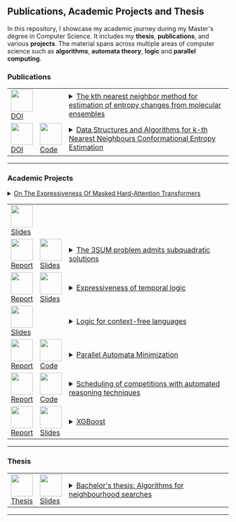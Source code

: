 
## Publications, Academic Projects and Thesis 

In this repository, I showcase my academic journey during my Master's degree in Computer Science. It includes my **thesis**, **publications**, and various **projects**.
 The material spans across multiple areas of computer science such as **algorithms**, **automata theory**, **logic** and **parallel computing**.

### Publications
<table>



<tr> 
     <td><a href="https://doi.org/10.1002/wcms.1691"><img src="https://raw.githubusercontent.com/robyBorelli/Seminars/main/images/web.png" width="50"><br> DOI</a></td>
	 <td></td>
	<td>
	 <details>
	 <summary><a href="https://doi.org/10.1002/wcms.1691">The kth nearest neighbor method for estimation of entropy changes from molecular ensembles</a></summary>
	 <b>Type: </b> Publication<br>
	 <b>Language: </b> English<br>
	 <b>Authors: </b> Federico Fogolari, Roberto Borelli, Agostino Dovier, Gennaro Esposito<br>
	 <b>Abstract: </b> All processes involving molecular systems entail a balance between associated enthalpic and entropic changes. Molecular dynamics simulations of the end-points of a process provide in a straightforward way the enthalpy as an ensemble average. Obtaining absolute entropies is still an open problem and most commonly pathway methods are used to obtain free energy changes and thereafter entropy changes. The kth nearest neighbor (kNN) method has been first proposed as a general method for entropy estimation in the mathematical community 20 years ago. Later, it has been applied to compute conformational, positional–orientational, and hydration entropies of molecules. Programs to compute entropies from molecular ensembles, for example, from molecular dynamics (MD) trajectories, based on the kNN method, are currently available. The kNN method has distinct advantages over traditional methods, namely that it is possible to address high-dimensional spaces, impossible to treat without loss of resolution or drastic approximations with, for example, histogram-based methods. Application of the method requires understanding the features of: the kth nearest neighbor method for entropy estimation; the variables relevant to biomolecular and in general molecular processes; the metrics associated with such variables; the practical implementation of the method, including requirements and limitations intrinsic to the method; and the applications for conformational, position/orientation and solvation entropy. Coupling the method with general approximations for the multivariable entropy based on mutual information, it is possible to address high dimensional problems like those involving the conformation of proteins, nucleic acids, binding of molecules and hydration.
	 </details>
	 </td>
</tr>

<tr> 
     <td><a href="https://doi.org/10.3390/biophysica2040031"><img src="https://raw.githubusercontent.com/robyBorelli/Seminars/main/images/web.png" width="50"><br> DOI</a></td>
	 <td><a href="https://github.com/robyBorelli/nearest-neighbours-package"><img src="https://raw.githubusercontent.com/robyBorelli/Seminars/main/images/code.png" width="50"><br> Code</a></td>
	<td>
	 <details>
	 <summary><a href="https://doi.org/10.3390/biophysica2040031">Data Structures and Algorithms for k-th Nearest Neighbours Conformational Entropy Estimation</a></summary>
	 <b>Type: </b> Publication<br>
	 <b>Language: </b> English<br>
	 <b>Authors: </b> Roberto Borelli, Agostino Dovier and Federico Fogolari<br>
	 <b>Abstract: </b> Entropy of multivariate distributions may be estimated based on the distances of nearest neighbours from each sample from a statistical ensemble. This technique has been applied on biomolecular systems for estimating both conformational and translational/rotational entropy. The degrees of freedom which mostly define conformational entropy are torsion angles with their periodicity. In this work, tree structures and algorithms to quickly generate lists of nearest neighbours for periodic and non-periodic data are reviewed and applied to biomolecular conformations as described by torsion angles. The effect of dimensionality, number of samples, and number of neighbours on the computational time is assessed. The main conclusion is that using proper data structures and algorithms can greatly reduce the complexity of nearest neighbours lists generation, which is the bottleneck step in nearest neighbours entropy estimation.
	 </details>
	 </td>
</tr>
</table>

---

### Academic Projects
<table>

<tr> 
     <td><a href="https://github.com/robyBorelli/Seminars/blob/main/presentations/expressiveness_of_transformers.pdf"><img src="https://raw.githubusercontent.com/robyBorelli/Seminars/main/images/slides.png" width="50"><br> Slides</a></td>
	 <td>
	 <td></td>
	 <details>
	 <summary><a href="https://github.com/robyBorelli/Seminars/blob/main/presentations/expressiveness_of_transformers.pdf">On The Expressiveness Of Masked Hard-Attention Transformers</a></summary>
	 <b>Type: </b> Seminar for the course "Foundations of Neural Networks"<br>
	 <b>Language: </b> English<br>
	 <b>Abstract: </b>  This work presents the paper by Yang et al. which characterizes the expressiveness of a particular class of transformers with hard attention, where attention is focused on exactly one position at a time. It is shown how to compile a transformer model into the language B-RASP. Furthermore, it is established that B-RASP is equivalent to star-free languages. The proof proceeds in two directions, employing two distinct characterizations of star-free languages: linear temporal logic over finite traces and cascades of reset automata. This study offers a deeper understanding of the transformer formalism, revealing that (i) both the feed-forward and self-attention sublayers play crucial roles, and (ii) increasing the number of layers in a transformer enhances its expressive power. This latter result contrasts with the universal approximation theorem for standard feedforward neural networks.
	 </details>
	 </td>
</tr>

<tr> 
	 <td><a href="https://github.com/robyBorelli/Seminars/blob/main/reports/3sum.pdf"><img src="https://raw.githubusercontent.com/robyBorelli/Seminars/main/images/pdf.png" width="50"><br> Report</a></td>
     <td><a href="https://github.com/robyBorelli/Seminars/blob/main/presentations/3sum.pdf"><img src="https://raw.githubusercontent.com/robyBorelli/Seminars/main/images/slides.png" width="50"><br> Slides</a></td>
	 <td>
	 <details>
	 <summary><a href="https://github.com/robyBorelli/Seminars/blob/main/reports/3sum.pdf">The 3SUM problem admits subquadratic solutions</a></summary>
	 <b>Type: </b> Seminar for the course "Advanced Algorithms"<br>
	 <b>Language: </b> English<br>
	 <b>Abstract: </b> In this work, I consider the 3sum problem. Recent years’ studies have shown that the problem admits a subquadratic solution. The 3sum problem has been used in the area of fine-grained complexity to establish lower bounds to a wide range of other problems (which have shown to be 3sum-hard) for example in the computational geometry area. In this paper, I examine the Freund approach to obtain a subquadratic algorithm. To obtain a saving in the complexity, several tricks have been applied and in particular it has been shown how to efficiently enumerate the so-called chunks through a correspondence with paths in a matrix and then all pairs of blocks agreeing with such derived chunks are obtained through a reduction to the dominance-merge problem.
	 </details>
	 </td>
</tr>

<tr> 
	 <td><a href="https://github.com/robyBorelli/Seminars/blob/main/reports/expressiveness_of_temporal_logic.pdf"><img src="https://raw.githubusercontent.com/robyBorelli/Seminars/main/images/pdf.png" width="50"><br> Report</a></td>
     <td><a href="https://github.com/robyBorelli/Seminars/blob/main/presentations/expressiveness_of_temporal_logic.pdf"><img src="https://raw.githubusercontent.com/robyBorelli/Seminars/main/images/slides.png" width="50"><br> Slides</a></td>
	 <td>
	 <details>
	 <summary><a href="https://github.com/robyBorelli/Seminars/blob/main/reports/expressiveness_of_temporal_logic.pdf">Expressiveness of temporal logic</a></summary>
	 <b>Type: </b> Seminar for the course "Automatic system Verification: Theory and Applications"<br>
	 <b>Language: </b> English<br>
	 <b>Abstract: </b> In this work, I consider the expressive power of various temporal logics. First, I recall some basic results about expressiveness of first order logic. Then I consider the case of LTL and I show a theorem that can be used to prove that the concept of parity is not definable in this context. I discuss a counterexample that proves that the mentioned theorem doesn’t directly apply to LTL+P and I briefly highlight how a possible investigation may lead to a generalization of the theorem to the LTL+P case. Next, I relate first order definable languages with LTL ones and I present an extension to LTL which allows us to increase the expressive power and capture regular languages without changing the complexity of the decision procedure. Finally, I move to the more interesting case of interval logic. I introduce the notion of bisimulation and its use in modal logic and, in particular, I show how to apply it to prove that the logic PNL is strictly more expressive than its future fragment A.
	 </details>
	 </td>
</tr>

<tr> 
     <td><a href="https://github.com/robyBorelli/Seminars/blob/main/presentations/logic_for_cf_languages.pdf"><img src="https://raw.githubusercontent.com/robyBorelli/Seminars/main/images/slides.png" width="50"><br> Slides</a></td>
	 <td></td>
	 <td>
	 <details>
	 <summary><a href="https://github.com/robyBorelli/Seminars/blob/main/presentations/logic_for_cf_languages.pdf">Logic for context-free languages</a></summary>
	 <b>Type: </b> Seminar for the course "Logic for Computer Science"<br>
	 <b>Language: </b> Italian<br>
	 <b>Abstract: </b> 
	 </details>
	 </td>
</tr>


<tr> 
     <td><a href="https://github.com/robyBorelli/Seminars/blob/main/reports/automata_minimization.pdf"><img src="https://raw.githubusercontent.com/robyBorelli/Seminars/main/images/pdf.png" width="50"><br> Report</a></td>
	 <td><a href="https://github.com/robyBorelli/Seminars/blob/main/code/automata_minimization"><img src="https://raw.githubusercontent.com/robyBorelli/Seminars/main/images/code.png" width="50"><br> Code</a></td>
	 <td>
	 <details>
	 <summary><a href="https://github.com/robyBorelli/Seminars/blob/main/reports/automata_minimization.pdf">Parallel Automata Minimization</a></summary>
	 <b>Type: </b> Project for the course "Programming on Parallel Architectures"<br>
	 <b>Language: </b> Italian<br>
	  <b>Authors: </b> Roberto Borelli (OpenMP), Stefano Rocco (CUDA)<br>
	 <b>Abstract: </b> The minimization problem of an automaton is central in automata theory and has various practical implications. In this work, we aim to develop a parallel version of the well-known Moore's algorithm, which classically runs in quadratic time. We will review the fundamental concepts and problems in the field, analyze the serial algorithm by examining its code, theoretical properties, and time complexity. Using the OpenMP programming model, we will develop six different parallel versions of the algorithm. The first four, more efficient versions, are based on dividing the main loop into parallel tasks. The fifth version addresses the issue of merging multiple iterations of the refinement loop. The sixth and most scalable version will attempt an approach based on the parallelization of RadixSort and, ultimately, CountingSort, which will then be further developed in CUDA. We will divide CountingSort into three phases, proposing various implementation solutions for each phase using this programming model. We will test and compare the OpenMP and CUDA implementations on a significant set of instances.
	 </details>
	 </td>
</tr>

<tr> 
     <td><a href="https://github.com/robyBorelli/Seminars/blob/main/reports/scheduling_competitions_ar.pdf"><img src="https://raw.githubusercontent.com/robyBorelli/Seminars/main/images/pdf.png" width="50"><br> Report</a></td>
	 <td><a href="https://github.com/robyBorelli/Seminars/blob/main/code/scheduling_competitions_ar"><img src="https://raw.githubusercontent.com/robyBorelli/Seminars/main/images/code.png" width="50"><br> Code</a></td>
	 <td>
	 <details>
	 <summary><a href="https://github.com/robyBorelli/Seminars/blob/main/reports/scheduling_competitions_ar.pdf">Scheduling of competitions with automated reasoning techniques</a></summary>
	 <b>Type: </b> Final project for the course "Automated Reasoning"<br>
	 <b>Language: </b> Italian<br>
	 <b>Abstract: </b> 
	 </details>
	 </td>
</tr>

<tr> 
	 <td><a href="https://github.com/robyBorelli/Seminars/blob/main/reports/xgboost.pdf"><img src="https://raw.githubusercontent.com/robyBorelli/Seminars/main/images/pdf.png" width="50"><br> Report</a></td>
     <td><a href="https://github.com/robyBorelli/Seminars/blob/main/presentations/xgboost.pdf"><img src="https://raw.githubusercontent.com/robyBorelli/Seminars/main/images/slides.png" width="50"><br> Slides</a></td>
	 <td>
	 <details>
	 <summary><a href="https://github.com/robyBorelli/Seminars/blob/main/reports/xgboost.pdf">XGBoost</a></summary>
	 <b>Type: </b> Seminar for the course "Applied Statistics and Data Analysis"<br>
	 <b>Language: </b> Italian<br>
	 <b>Abstract: </b> 
	 </details>
	 </td>
</tr>


</table> 

---


### Thesis
<table>
<tr> 
	 <td><a href="https://github.com/robyBorelli/Seminars/blob/main/reports/thesis.pdf"><img src="https://raw.githubusercontent.com/robyBorelli/Seminars/main/images/pdf.png" width="50"><br> Thesis</a></td>
     <td><a href="https://github.com/robyBorelli/Seminars/blob/main/presentations/thesis.pdf"><img src="https://raw.githubusercontent.com/robyBorelli/Seminars/main/images/slides.png" width="50"><br> Slides</a></td>
	<td>
	 <details>
	 <summary><a href="https://github.com/robyBorelli/Seminars/blob/main/reports/thesis.pdf">Bachelor's thesis: Algorithms for neighbourhood searches</a></summary>
	 <b>Type: </b> Bachelor's thesis<br>
	 <b>Language: </b> Italian<br>
	 <b>Abstract: </b> 
	 </details>
	 </td>
</tr>
</table>

---

